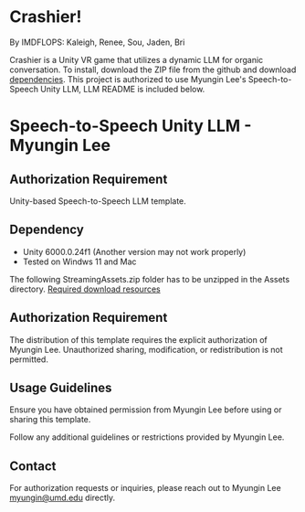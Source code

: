 # Crashier!
By IMDFLOPS: Kaleigh, Renee, Sou, Jaden, Bri

Crashier is a Unity VR game that utilizes a dynamic LLM for organic conversation. To install, download the ZIP file from the github and download [dependencies](https://github.com/schen011/ElectricBoogaloopt2/edit/main/README.md#dependency). This project is authorized to use Myungin Lee's Speech-to-Speech Unity LLM, LLM README is included below.

# Speech-to-Speech Unity LLM - Myungin Lee
## Authorization Requirement
Unity-based Speech-to-Speech LLM template.

## Dependency 
- Unity 6000.0.24f1 (Another version may not work properly)
- Tested on Windws 11 and Mac

The following StreamingAssets.zip folder has to be unzipped in the Assets directory.
[Required download resources](https://drive.google.com/file/d/1yGhKLH4BW5ajV3qwMhq56_vb70tJI1a0/view)

## Authorization Requirement

The distribution of this template requires the explicit authorization of Myungin Lee. Unauthorized sharing, modification, or redistribution is not permitted.

## Usage Guidelines

Ensure you have obtained permission from Myungin Lee before using or sharing this template.

Follow any additional guidelines or restrictions provided by Myungin Lee.

## Contact

For authorization requests or inquiries, please reach out to Myungin Lee myungin@umd.edu directly.

